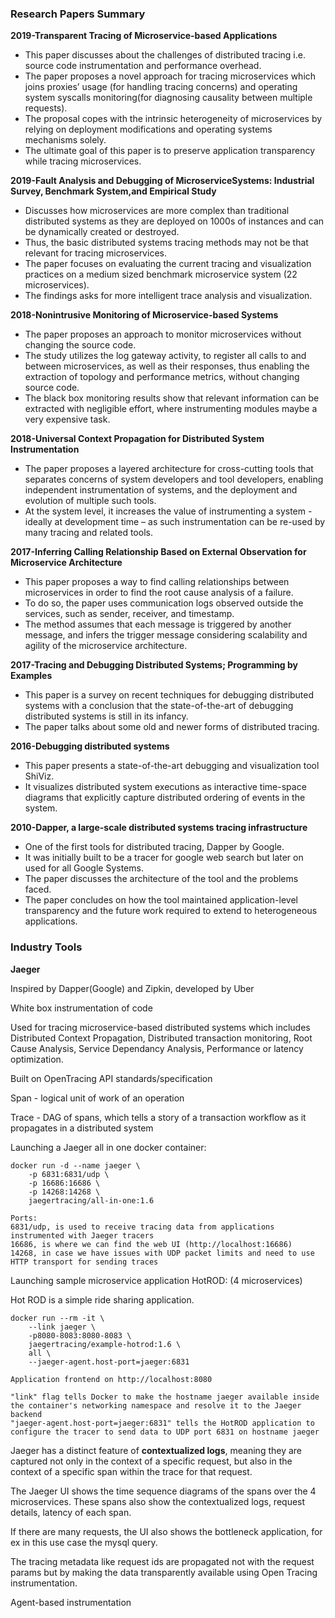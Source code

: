 ### Research Papers Summary

**2019-Transparent Tracing of Microservice-based Applications**

- This paper discusses about the challenges of distributed tracing i.e. source code instrumentation and performance overhead.
- The paper proposes a novel approach for tracing microservices which  joins proxies’ usage (for handling tracing concerns) and operating  system syscalls monitoring(for diagnosing causality between multiple  requests).
- The proposal copes with the intrinsic heterogeneity of microservices  by relying on deployment modifications and operating systems mechanisms  solely.
- The ultimate goal of this paper is to preserve application transparency while tracing microservices.

**2019-Fault Analysis and Debugging of MicroserviceSystems: Industrial Survey, Benchmark System,and Empirical Study**

- Discusses how microservices are more complex than traditional  distributed systems as they are deployed on 1000s of instances and can  be dynamically created or destroyed.
- Thus, the basic distributed systems tracing methods may not be that relevant for tracing microservices.
- The paper focuses on evaluating the current tracing and  visualization practices on a medium sized benchmark microservice system  (22 microservices).
- The findings asks for more intelligent trace analysis and visualization.

**2018-Nonintrusive Monitoring of Microservice-based Systems**

- The paper proposes an approach to monitor microservices without changing the source code.
- The study utilizes the log gateway activity, to register all calls  to and between microservices, as well as their responses, thus enabling  the extraction of topology and performance metrics, without changing  source code.
- The black box monitoring results show that relevant information can  be extracted with negligible effort, where instrumenting modules maybe a  very expensive task.

**2018-Universal Context Propagation for Distributed System Instrumentation**

- The paper proposes a layered architecture for cross-cutting tools  that separates concerns of system developers and tool developers,  enabling independent instrumentation of systems, and the deployment and  evolution of multiple such tools.
- At the system level, it increases the value of instrumenting a  system - ideally at development time – as such instrumentation can be  re-used by many tracing and related tools.

**2017-Inferring Calling Relationship Based on External Observation for Microservice Architecture**

- This paper proposes a way to find calling relationships between  microservices in order to find the root cause analysis of a failure.
- To do so, the paper uses communication logs observed outside the services, such as sender, receiver, and timestamp.
- The method assumes that each message is triggered by another  message, and infers the trigger message considering scalability and  agility of the microservice architecture.

**2017-Tracing and Debugging Distributed Systems; Programming by Examples**

- This paper is a survey on recent techniques for debugging  distributed systems with a conclusion that the state-of-the-art of  debugging distributed systems is still in its infancy.
- The paper talks about some old and newer forms of distributed tracing.

**2016-Debugging distributed systems**

- This paper presents a state-of-the-art debugging and visualization tool ShiViz.
- It  visualizes  distributed  system executions as interactive  time-space diagrams that explicitly capture distributed ordering of  events in the system.

**2010-Dapper, a large-scale distributed systems tracing infrastructure**

- One of the first tools for distributed tracing, Dapper by Google.
- It was initially built to be a tracer for google web search but later on used for all Google Systems.
- The paper discusses the architecture of the tool and the problems faced.
- The paper concludes on how the tool maintained application-level  transparency and the future work required to extend to heterogeneous  applications.



### Industry Tools

**Jaeger**

Inspired by Dapper(Google) and Zipkin, developed by Uber

White box instrumentation of code

Used for tracing microservice-based distributed systems which includes Distributed Context Propagation, Distributed transaction monitoring, Root Cause Analysis, Service Dependancy Analysis, Performance or latency optimization.

Built on OpenTracing API standards/specification

Span - logical unit of work of an operation 

Trace - DAG of spans, which tells a story of a transaction workflow  as it propagates in a distributed system

Launching a Jaeger all in one docker container:

```
docker run -d --name jaeger \
    -p 6831:6831/udp \
    -p 16686:16686 \
    -p 14268:14268 \
    jaegertracing/all-in-one:1.6
   
Ports:
6831/udp, is used to receive tracing data from applications instrumented with Jaeger tracers
16686, is where we can find the web UI (http://localhost:16686)
14268, in case we have issues with UDP packet limits and need to use HTTP transport for sending traces
```

Launching sample microservice application HotROD: (4 microservices)

Hot ROD is a simple ride sharing application.

```
docker run --rm -it \
    --link jaeger \
    -p8080-8083:8080-8083 \
    jaegertracing/example-hotrod:1.6 \
    all \
    --jaeger-agent.host-port=jaeger:6831
    
Application frontend on http://localhost:8080

"link" flag tells Docker to make the hostname jaeger available inside the container's networking namespace and resolve it to the Jaeger backend
"jaeger-agent.host-port=jaeger:6831" tells the HotROD application to configure the tracer to send data to UDP port 6831 on hostname jaeger
```

Jaeger has a distinct feature of **contextualized logs**, meaning they are captured not only in the context of a specific request, but also in the context of a specific span within the trace for that request.

The Jaeger UI shows the time sequence diagrams of the spans over the 4 microservices. These spans also show the contextualized logs, request details, latency of each span.

If there are many requests, the UI also shows the bottleneck application, for ex in this use case the mysql query.

The tracing metadata like request ids are propagated not with the request params but by making the data transparently available using Open Tracing instrumentation.

Agent-based instrumentation 

